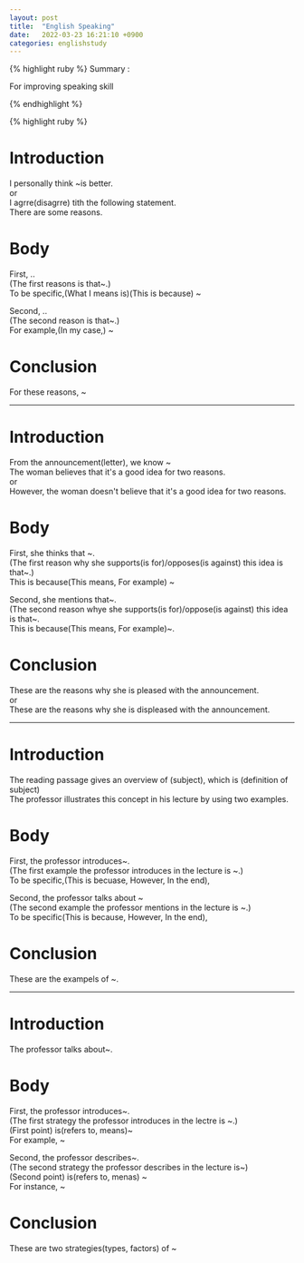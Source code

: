 ```yaml
---
layout: post
title:  "English Speaking"
date:   2022-03-23 16:21:10 +0900
categories: englishstudy
---
```


{% highlight ruby %}
Summary :

For improving speaking skill  

{% endhighlight %}

{% highlight ruby %}


# Introduction
I personally think ~is better.  
or  
I agrre(disagrre) tith the following statement.  
There are some reasons.  


# Body
First, ..  
(The first reasons is that~.)  
To be specific,(What I means is)(This is because) ~  


Second, ..  
(The second reason is that~.)  
For example,(In my case,) ~  


# Conclusion  
For these reasons, ~  


------------------------------------------------------------------------
# Introduction
From the announcement(letter), we know ~  
The woman believes that it's a good idea for two reasons.  
or  
However, the woman doesn't believe that it's a good idea for two reasons.  


# Body
First, she thinks that ~.  
(The first reason why she supports(is for)/opposes(is against) this idea is that~.)  
This is because(This means, For example) ~  


Second, she mentions that~.  
(The second reason whye she supports(is for)/oppose(is against) this idea is that~.  
This is because(This means, For example)~.  


# Conclusion
These are the reasons why she is pleased with the announcement.  
or  
These are the reasons why she is displeased with the announcement.  


-----------------------------------------------------------------------------
# Introduction
The reading passage gives an overview of (subject), which is (definition of subject)  
The professor illustrates this concept in his lecture by using two examples.  


# Body
First, the professor introduces~.  
(The first example the professor introduces in the lecture is ~.)  
To be specific,(This is becuase, However, In the end),  


Second, the professor talks about ~  
(The second example the professor mentions in the lecture is ~.)  
To be specific(This is because, However, In the end),  


# Conclusion
These are the exampels of ~.  


------------------------------------------------------------------------------
# Introduction
The professor talks about~.  


# Body
First, the professor introduces~.  
(The first strategy the professor introduces in the lectre is ~.)  
(First point) is(refers to, means)~  
For example, ~  


Second, the professor describes~.  
(The second strategy the professor describes in the lecture is~)  
(Second point) is(refers to, menas) ~  
For instance, ~  


# Conclusion
These are two strategies(types, factors) of ~  




